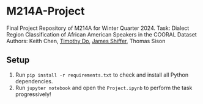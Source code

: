 # M214A-Project
Final Project Repository of M214A for Winter Quarter 2024. Task: Dialect Region Classification of African American Speakers in the COORAL Dataset
Authors: Keith Chen, [Timothy Do](https://timothydo.me), [James Shiffer](https://jshiffer.xyz), Thomas Sison

## Setup
1. Run <code>pip install -r requirements.txt</code> to check and install all Python dependencies.
2. Run <code>jupyter notebook</code> and open the <code>Project.ipynb</code> to perform the task progressively!

